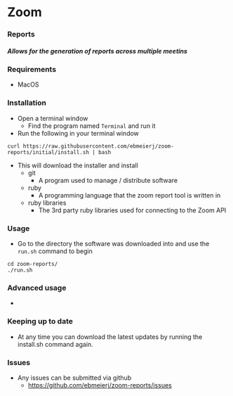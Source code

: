 # Zoom
### Reports
##### Allows for the generation of reports across multiple meetins

### Requirements
* MacOS

### Installation
* Open a terminal window 
  * Find the program named `Terminal` and run it
* Run the following in your terminal window
```
curl https://raw.githubusercontent.com/ebmeierj/zoom-reports/initial/install.sh | bash
```
* This will download the installer and install
  * git
    * A program used to manage / distribute software
  * ruby
    * A programming language that the zoom report tool is written in
  * ruby libraries
    * The 3rd party ruby libraries used for connecting to the Zoom API

### Usage
* Go to the directory the software was downloaded into and use the `run.sh` command to begin
```
cd zoom-reports/
./run.sh
```

### Advanced usage
* 

### Keeping up to date
* At any time you can download the latest updates by running the install.sh command again.

### Issues
* Any issues can be submitted via github
  * https://github.com/ebmeierj/zoom-reports/issues

